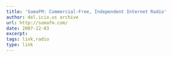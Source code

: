 ```yaml
---
title: 'SomaFM: Commercial-Free, Independent Internet Radio'
author: del.icio.us archive
url: http://somafm.com/
date: 2007-12-03
excerpt: 
tags: link,radio
type: link
---
```

